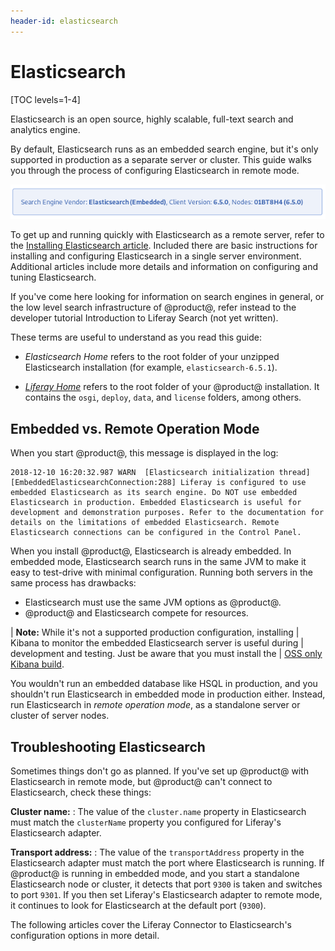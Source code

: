 ```yaml
---
header-id: elasticsearch
---
```


# Elasticsearch

[TOC levels=1-4]

Elasticsearch is an open source, highly scalable, full-text search and
analytics engine.

By default, Elasticsearch runs as an embedded search engine, but it's only
supported in production as a separate server or cluster. This guide walks you
through the process of configuring Elasticsearch in remote mode.

![Figure 1: To see information about the currently connected search engine, go to _Control Panel &rarr; Configuration &rarr; Search_. ](../../../images/search-admin-engineinfo.png)

<!-- Uncomment this when we release the Solr adapter
If you'd rather use Solr, it's also supported. See the documentation on
[Installing Solr](discover/deployment/-/knowledge_base/7-1/installing-solr) 
if you're interested.
-->

To get up and running quickly with Elasticsearch as a remote server, refer to
the 
[Installing Elasticsearch article](/docs/7-2/deploy/-/knowledge_base/d/installing-elasticsearch).
Included there are basic instructions for installing and configuring
Elasticsearch in a single server environment. Additional articles include more
details and information on configuring and tuning Elasticsearch. 

If you've come here looking for information on search engines in general, or
the low level search infrastructure of @product@, refer instead to the
developer tutorial Introduction to Liferay Search (not yet written).

These terms are useful to understand as you read this guide:

-  *Elasticsearch Home* refers to the root folder of your unzipped Elasticsearch
   installation (for example, `elasticsearch-6.5.1`). 

-  [*Liferay Home*](/docs/7-2/deploy/-/knowledge_base/d/liferay-home)
   refers to the root folder of your @product@ installation. It contains the
   `osgi`, `deploy`, `data`, and `license` folders, among others.

## Embedded vs. Remote Operation Mode

When you start @product@, this message is displayed in the log: 

    2018-12-10 16:20:32.987 WARN  [Elasticsearch initialization thread][EmbeddedElasticsearchConnection:288] Liferay is configured to use embedded Elasticsearch as its search engine. Do NOT use embedded Elasticsearch in production. Embedded Elasticsearch is useful for development and demonstration purposes. Refer to the documentation for details on the limitations of embedded Elasticsearch. Remote Elasticsearch connections can be configured in the Control Panel.

When you install @product@, Elasticsearch is already embedded. In embedded mode,
Elasticsearch search runs in the same JVM to make it easy to test-drive with
minimal configuration. Running both servers in the same process has drawbacks:

-  Elasticsearch must use the same JVM options as @product@.
-  @product@ and Elasticsearch compete for resources. 

| **Note:** While it's not a supported production configuration, installing
| Kibana to monitor the embedded Elasticsearch server is useful during
| development and testing. Just be aware that you must install the
| [OSS only Kibana build](https://www.elastic.co/downloads/kibana-oss).

You wouldn't run an embedded database like HSQL in production, and you shouldn't
run Elasticsearch in embedded mode in production either. Instead, run
Elasticsearch in *remote operation mode*, as a standalone server or cluster of
server nodes.

## Troubleshooting Elasticsearch

Sometimes things don't go as planned. If you've set up @product@ with
Elasticsearch in remote mode, but @product@ can't connect to Elasticsearch, check
these things:

**Cluster name:** 
: The value of the `cluster.name` property in Elasticsearch must match the
`clusterName` property you configured for Liferay's Elasticsearch adapter.

**Transport address:** 
: The value of the `transportAddress` property in the Elasticsearch adapter must
match the port where Elasticsearch is running. If @product@ is running in
embedded mode, and you start a standalone Elasticsearch node or cluster, it
detects that port `9300` is taken and switches to port `9301`. If you then set
Liferay's Elasticsearch adapter to remote mode, it continues to look for
Elasticsearch at the default port (`9300`).

The following articles cover the Liferay Connector to Elasticsearch's
configuration options in more detail.
